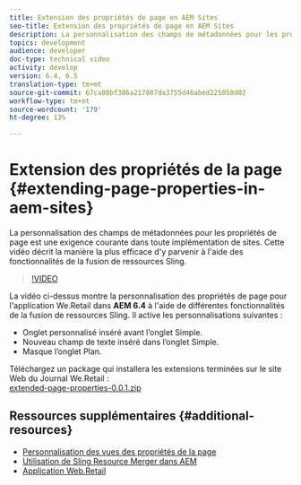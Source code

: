 ```yaml
---
title: Extension des propriétés de page en AEM Sites
seo-title: Extension des propriétés de page en AEM Sites
description: La personnalisation des champs de métadonnées pour les propriétés de page est une exigence courante dans toute implémentation de sites. Cette vidéo décrit la manière la plus efficace d'y parvenir à l'aide des fonctionnalités de la fusion de ressources Sling.
topics: development
audience: developer
doc-type: technical video
activity: develop
version: 6.4, 6.5
translation-type: tm+mt
source-git-commit: 67ca08bf386a217807da3755d46abed225050d02
workflow-type: tm+mt
source-wordcount: '179'
ht-degree: 13%

---
```



# Extension des propriétés de la page {#extending-page-properties-in-aem-sites}

La personnalisation des champs de métadonnées pour les propriétés de page est une exigence courante dans toute implémentation de sites. Cette vidéo décrit la manière la plus efficace d&#39;y parvenir à l&#39;aide des fonctionnalités de la fusion de ressources Sling.

>[!VIDEO](https://video.tv.adobe.com/v/25173?quality=9&learn=on)

La vidéo ci-dessus montre la personnalisation des propriétés de page pour l&#39;application We.Retail dans **AEM 6.4** à l&#39;aide de différentes fonctionnalités de la fusion de ressources Sling. Il active les personnalisations suivantes :

* Onglet personnalisé inséré avant l’onglet Simple.
* Nouveau champ de texte inséré dans l’onglet Simple.
* Masque l’onglet Plan.

Téléchargez un package qui installera les extensions terminées sur le site Web du Journal We.Retail :\
[extended-page-properties-0.0.1.zip](assets/extend-page-properties-0011.zip)

## Ressources supplémentaires {#additional-resources}

* [Personnalisation des vues des propriétés de la page](https://docs.adobe.com/docs/en/aem/6-5/develop/extending/customizing-page-properties/page-properties-views.html)
* [Utilisation de Sling Resource Merger dans AEM   ](https://helpx.adobe.com/fr/experience-manager/6-5/sites/developing/using/sling-resource-merger.html)
* [Application Web.Retail](https://github.com/Adobe-Marketing-Cloud/aem-sample-we-retail)
